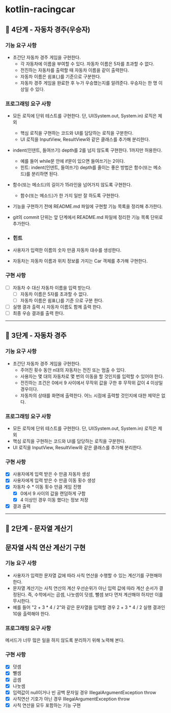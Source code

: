 # kotlin-racingcar

## 🚀 4단계 - 자동차 경주(우승자)
### 기능 요구 사항
+ 초간단 자동차 경주 게임을 구현한다.
  + 각 자동차에 이름을 부여할 수 있다. 자동차 이름은 5자를 초과할 수 없다.
  + 전진하는 자동차를 출력할 때 자동차 이름을 같이 출력한다.
  + 자동차 이름은 쉼표(,)를 기준으로 구분한다.
  + 자동차 경주 게임을 완료한 후 누가 우승했는지를 알려준다. 우승자는 한 명 이상일 수 있다.

### 프로그래밍 요구 사항
+ 모든 로직에 단위 테스트를 구현한다. 단, UI(System.out, System.in) 로직은 제외
  + 핵심 로직을 구현하는 코드와 UI를 담당하는 로직을 구분한다.
  + UI 로직을 InputView, ResultView와 같은 클래스를 추가해 분리한다.
+ indent(인덴트, 들여쓰기) depth를 2를 넘지 않도록 구현한다. 1까지만 허용한다.
  + 예를 들어 while문 안에 if문이 있으면 들여쓰기는 2이다.
  + 힌트: indent(인덴트, 들여쓰기) depth를 줄이는 좋은 방법은 함수(또는 메소드)를 분리하면 된다.
+ 함수(또는 메소드)의 길이가 15라인을 넘어가지 않도록 구현한다.
  + 함수(또는 메소드)가 한 가지 일만 잘 하도록 구현한다.
+ 기능을 구현하기 전에 README.md 파일에 구현할 기능 목록을 정리해 추가한다.
+ git의 commit 단위는 앞 단계에서 README.md 파일에 정리한 기능 목록 단위로 추가한다.

+ ### 힌트
+ 사용자가 입력한 이름의 숫자 만큼 자동차 대수를 생성한다.
+ 자동차는 자동차 이름과 위치 정보를 가지는 Car 객체를 추가해 구현한다.

### 구현 사항
- [ ] 자동차 수 대신 자동차 이름을 입력 받는다.
  - [ ] 자동차 이름은 5자를 초과할 수 없다.
  - [ ] 자동차 이름은 쉼표(,)를 기준 으로 구분 한다.
- [ ] 실행 결과 출력 시 자동차 이름도 함께 출력 한다.
- [ ] 최종 우승 결과를 출력 한다.

---
## 🚀 3단계 - 자동차 경주
### 기능 요구 사항
+ 초간단 자동차 경주 게임을 구현한다.
  + 주어진 횟수 동안 n대의 자동차는 전진 또는 멈출 수 있다.
  + 사용자는 몇 대의 자동차로 몇 번의 이동을 할 것인지를 입력할 수 있어야 한다.
  + 전진하는 조건은 0에서 9 사이에서 무작위 값을 구한 후 무작위 값이 4 이상일 경우이다.
  + 자동차의 상태를 화면에 출력한다. 어느 시점에 출력할 것인지에 대한 제약은 없다.

### 프로그래밍 요구 사항
+ 모든 로직에 단위 테스트를 구현한다. 단, UI(System.out, System.in) 로직은 제외
+ 핵심 로직을 구현하는 코드와 UI를 담당하는 로직을 구분한다.
+ UI 로직을 InputView, ResultView와 같은 클래스를 추가해 분리한다.

### 구현 사항
- [x] 사용자에게 입력 받은 수 만큼 자동차 생성
- [x] 사용자에게 입력 받은 수 만큼 이동 횟수 생성
- [x] 자동차 수 * 이동 횟수 만큼 게임 진행
  - [x] 0에서 9 사이의 값을 랜덤하게 구함
  - [x] 4 이상인 경우 이동 했다는 정보 저장
- [x] 결과 출력

---
## 🚀 2단계 - 문자열 계산기
## 문자열 사칙 연산 계산기 구현
### 기능 요구 사항
+ 사용자가 입력한 문자열 값에 따라 사칙 연산을 수행할 수 있는 계산기를 구현해야 한다.
+ 문자열 계산기는 사칙 연산의 계산 우선순위가 아닌 입력 값에 따라 계산 순서가 결정된다. 즉, 수학에서는 곱셈, 나눗셈이 덧셈, 뺄셈 보다 먼저 계산해야 하지만 이를 무시한다.
+ 예를 들어 "2 + 3 * 4 / 2"와 같은 문자열을 입력할 경우 2 + 3 * 4 / 2 실행 결과인 10을 출력해야 한다.

### 프로그래밍 요구 사항
메서드가 너무 많은 일을 하지 않도록 분리하기 위해 노력해 본다.

### 구현 사항
- [x] 덧셈
- [x] 뺄셈
- [x] 곱셈
- [x] 나눗셈
- [x] 입력값이 null이거나 빈 공백 문자일 경우 IllegalArgumentException throw
- [x] 사칙연산 기호가 아닌 경우 IllegalArgumentException throw
- [x] 사칙 연산을 모두 포함하는 기능 구현